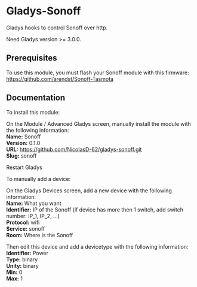 # Gladys-Sonoff

Gladys hooks to control Sonoff over http.

Need Gladys version >= 3.0.0.

## Prerequisites

To use this module, you must flash your Sonoff module with this firmware:  
https://github.com/arendst/Sonoff-Tasmota

## Documentation

To install this module:

On the Module / Advanced Gladys screen, manually install the module with the following information:  
**Name:** Sonoff  
**Version:** 0.1.0  
**URL:** https://github.com/NicolasD-62/gladys-sonoff.git  
**Slug:** sonoff  

Restart Gladys

To manually add a device:

On the Gladys Devices screen, add a new device with the following information:  
**Name:** What you want  
**Identifier:** IP of the Sonoff (if device has more then 1 switch, add switch number: IP\_1, IP\_2, ...)  
**Protocol:** wifi  
**Service:** sonoff  
**Room:** Where is the Sonoff

Then edit this device and add a devicetype with the following information:  
**Identifier:** Power  
**Type:** binary  
**Unity:** binary  
**Min:** 0  
**Max:** 1
